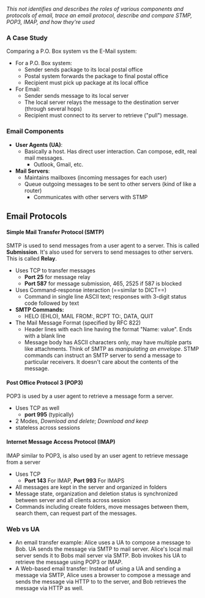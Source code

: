 *This not identifies and describes the roles of various components and protocols of email, trace an email protocol, describe and compare STMP, POP3, IMAP, and how they're used*

### A Case Study
Comparing a P.O. Box system vs the E-Mail system:
- For a P.O. Box system:
	- Sender sends package to its local postal office
	- Postal system forwards the package to final postal office
	- Recipient must pick up package at its local office
- For Email:
	- Sender sends message to its local server
	- The local server relays the message to the destination server (through several hops)
	- Recipient must connect to its server to retrieve ("pull") message.
### Email Components
- **User Agents  (UA)**:
	- Basically a host. Has direct user interaction. Can compose, edit, real mail messages.
		- Outlook, Gmail, etc.
- **Mail Servers**:
	- Maintains mailboxes (incoming messages for each user)
	- Queue outgoing messages to be sent to other servers (kind of like a router)
		- Communicates with other servers with STMP
## Email Protocols
#### Simple Mail Transfer Protocol (SMTP)
SMTP is used to send messages from a user agent to a server. This is called **Submission**. It's also used for servers to send messages to other servers. This is called **Relay**.
- Uses TCP to transfer messages
	- **Port 25** for message relay
	- **Port 587** for message submission, 465, 2525 if 587 is blocked
- Uses Command-response interaction (==similar to DICT==)
	- Command in single line ASCII text; responses with 3-digit status code followed by text
- **SMTP Commands:**
	- HELO (EHLO), MAIL FROM:, RCPT TO:, DATA, QUIT
- The Mail Message Format (specified by RFC 822)
	- Header lines with each line having the format "Name: value". Ends with a blank line 
	- Message body has ASCII characters only, may have multiple parts like attachments.
Think of SMTP as *manipulating an envelope*. STMP commands can instruct an SMTP server to send a message to particular receivers. It doesn't care about the contents of the message.

#### Post Office Protocol 3 (POP3)
POP3 is used by a user agent to retrieve a message form a server.
- Uses TCP as well
	- **port 995** (typically)
- 2 Modes, *Download and delete*; *Download and keep*
- stateless across sessions

#### Internet Message Access Protocol (IMAP)
IMAP similar to POP3, is also used by an user agent to retrieve message from a server
- Uses TCP
	- **Port 143** For IMAP, **Port 993** For IMAPS
- All messages are kept in the server and organized in folders
- Message state, organization and deletion status is synchronized between server and all clients across session
- Commands including create folders, move messages between them, search them, can request part of the messages.

### Web vs UA
- An email transfer example: Alice uses a UA to compose a message to Bob. UA sends the message via SMTP to mail server. Alice's local mail server sends it to Bobs mail server via SMTP. Bob invokes his UA to retrieve the message using POP3 or IMAP.
- A Web-based email transfer: Instead of using a UA and sending a message via SMTP, Alice uses a browser to compose a message and sends the message via HTTP to to the server, and Bob retrieves the message via HTTP as well.
